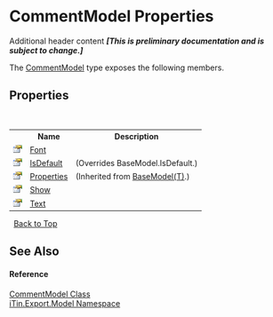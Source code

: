 # CommentModel Properties
Additional header content _**\[This is preliminary documentation and is subject to change.\]**_

The <a href="66ffdea2-01bf-5e72-5880-6ae3681f9145">CommentModel</a> type exposes the following members.


## Properties
&nbsp;<table><tr><th></th><th>Name</th><th>Description</th></tr><tr><td>![Public property](media/pubproperty.gif "Public property")</td><td><a href="5fecddfe-0a3e-1354-85f1-1b046ffafa9f">Font</a></td><td /></tr><tr><td>![Public property](media/pubproperty.gif "Public property")</td><td><a href="77b84978-d5af-e6d5-d2d1-5fd196e50d1c">IsDefault</a></td><td> (Overrides BaseModel.IsDefault.)</td></tr><tr><td>![Public property](media/pubproperty.gif "Public property")</td><td><a href="7e88785e-5670-4515-defa-d3f60ae16111">Properties</a></td><td> (Inherited from <a href="6632f561-4175-f1f2-939c-ac8b10159529">BaseModel(T)</a>.)</td></tr><tr><td>![Public property](media/pubproperty.gif "Public property")</td><td><a href="cf110cf5-77dc-d15f-4904-067b6f3882fc">Show</a></td><td /></tr><tr><td>![Public property](media/pubproperty.gif "Public property")</td><td><a href="2d6134ad-03c9-7c12-ad21-6f185c15980a">Text</a></td><td /></tr></table>&nbsp;
<a href="#commentmodel-properties">Back to Top</a>

## See Also


#### Reference
<a href="66ffdea2-01bf-5e72-5880-6ae3681f9145">CommentModel Class</a><br /><a href="ef57ffcc-e95e-b212-5a46-9aa6f5a3511f">iTin.Export.Model Namespace</a><br />